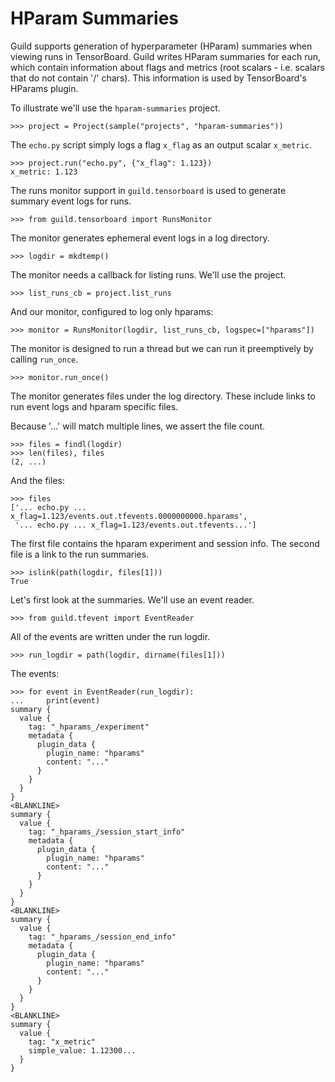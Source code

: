 # HParam Summaries

Guild supports generation of hyperparameter (HParam) summaries when
viewing runs in TensorBoard. Guild writes HParam summaries for each
run, which contain information about flags and metrics (root scalars -
i.e. scalars that do not contain '/' chars). This information is used
by TensorBoard's HParams plugin.

To illustrate we'll use the `hparam-summaries` project.

    >>> project = Project(sample("projects", "hparam-summaries"))

The `echo.py` script simply logs a flag `x_flag` as an output scalar
`x_metric`.

    >>> project.run("echo.py", {"x_flag": 1.123})
    x_metric: 1.123

The runs monitor support in `guild.tensorboard` is used to generate
summary event logs for runs.

    >>> from guild.tensorboard import RunsMonitor

The monitor generates ephemeral event logs in a log directory.

    >>> logdir = mkdtemp()

The monitor needs a callback for listing runs. We'll use the project.

    >>> list_runs_cb = project.list_runs

And our monitor, configured to log only hparams:

    >>> monitor = RunsMonitor(logdir, list_runs_cb, logspec=["hparams"])

The monitor is designed to run a thread but we can run it preemptively
by calling `run_once`.

    >>> monitor.run_once()

The monitor generates files under the log directory. These include
links to run event logs and hparam specific files.

Because '...' will match multiple lines, we assert the file count.

    >>> files = findl(logdir)
    >>> len(files), files
    (2, ...)

And the files:

    >>> files
    ['... echo.py ... x_flag=1.123/events.out.tfevents.0000000000.hparams',
     '... echo.py ... x_flag=1.123/events.out.tfevents...']

The first file contains the hparam experiment and session info. The
second file is a link to the run summaries.

    >>> islink(path(logdir, files[1]))
    True

Let's first look at the summaries. We'll use an event reader.

    >>> from guild.tfevent import EventReader

All of the events are written under the run logdir.

    >>> run_logdir = path(logdir, dirname(files[1]))

The events:

    >>> for event in EventReader(run_logdir):
    ...     print(event)
    summary {
      value {
        tag: "_hparams_/experiment"
        metadata {
          plugin_data {
            plugin_name: "hparams"
            content: "..."
          }
        }
      }
    }
    <BLANKLINE>
    summary {
      value {
        tag: "_hparams_/session_start_info"
        metadata {
          plugin_data {
            plugin_name: "hparams"
            content: "..."
          }
        }
      }
    }
    <BLANKLINE>
    summary {
      value {
        tag: "_hparams_/session_end_info"
        metadata {
          plugin_data {
            plugin_name: "hparams"
            content: "..."
          }
        }
      }
    }
    <BLANKLINE>
    summary {
      value {
        tag: "x_metric"
        simple_value: 1.12300...
      }
    }
